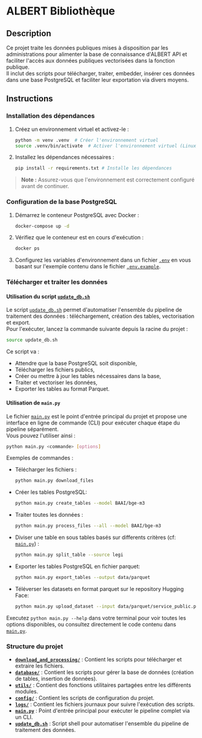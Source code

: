 # ALBERT Bibliothèque

## Description

Ce projet traite les données publiques mises à disposition par les administrations pour alimenter la base de connaissance d'ALBERT API et faciliter l'accès aux données publiques vectorisées dans la fonction publique.  
Il inclut des scripts pour télécharger, traiter, embedder, insérer ces données dans une base PostgreSQL et faciliter leur exportation via divers moyens.

## Instructions

### Installation des dépendances

1. Créez un environnement virtuel et activez-le :
   ```bash
   python -m venv .venv  # Créer l'environnement virtuel
   source .venv/bin/activate  # Activer l'environnement virtuel (Linux/Mac)
   ```

2. Installez les dépendances nécessaires :
   ```bash
   pip install -r requirements.txt # Installe les dépendances
   ```

> **Note :** Assurez-vous que l'environnement est correctement configuré avant de continuer.

### Configuration de la base PostgreSQL

1. Démarrez le conteneur PostgreSQL avec Docker :
   ```bash
   docker-compose up -d
   ```

2. Vérifiez que le conteneur est en cours d'exécution :
   ```bash
   docker ps
   ```

3. Configurez les variables d'environnement dans un fichier [`.env`](.env) en vous basant sur l'exemple contenu dans le fichier [`.env.example`](.env.example).

### Télécharger et traiter les données

#### Utilisation du script [`update_db.sh`](update_db.sh)

Le script [`update_db.sh`](update_db.sh) permet d'automatiser l'ensemble du pipeline de traitement des données : téléchargement, création des tables, vectorisation et export.  
Pour l'exécuter, lancez la commande suivante depuis la racine du projet :

```bash
source update_db.sh
```

Ce script va :
- Attendre que la base PostgreSQL soit disponible,
- Télécharger les fichiers publics,
- Créer ou mettre à jour les tables nécessaires dans la base,
- Traiter et vectoriser les données,
- Exporter les tables au format Parquet.

#### Utilisation de `main.py`

Le fichier [`main.py`](main.py) est le point d'entrée principal du projet et propose une interface en ligne de commande (CLI) pour exécuter chaque étape du pipeline séparément.  
Vous pouvez l'utiliser ainsi :

```bash
python main.py <commande> [options]
```

Exemples de commandes :
- Télécharger les fichiers :  
  ```bash
  python main.py download_files
  ```
- Créer les tables PostgreSQL:  
  ```bash
  python main.py create_tables --model BAAI/bge-m3
  ```
- Traiter toutes les données :  
  ```bash
  python main.py process_files --all --model BAAI/bge-m3
  ```
- Diviser une table en sous tables basés sur differents critères (cf: [`main.py`](main.py)) :
  ```bash
  python main.py split_table --source legi
  ```
- Exporter les tables PostgreSQL en fichier parquet:  
  ```bash
  python main.py export_tables --output data/parquet
  ```
- Téléverser les datasets en format parquet sur le repository Hugging Face:
  ```bash
  python main.py upload_dataset --input data/parquet/service_public.parquet --dataset-name service-public
  ```


Executez `python main.py --help` dans votre terminal pour voir toutes les options disponibles, ou consultez directement le code contenu dans [`main.py`](main.py).

### Structure du projet

- **[`download_and_processing/`](download_and_processing/)** : Contient les scripts pour télécharger et extraire les fichiers.
- **[`database/`](database/)** : Contient les scripts pour gérer la base de données (création de tables, insertion de données).
- **[`utils/`](utils/)** : Contient des fonctions utilitaires partagées entre les différents modules.
- **[`config/`](config/)** : Contient les scripts de configuration du projet.
- **[`logs/`](logs/)** : Contient les fichiers journaux pour suivre l'exécution des scripts.
- **[`main.py`](main.py)** : Point d'entrée principal pour exécuter le pipeline complet via un CLI.
- **[`update_db.sh`](update_db.sh)** : Script shell pour automatiser l'ensemble du pipeline de traitement des données.